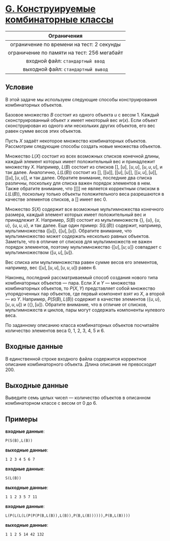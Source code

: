 # [G. Конструируемые комбинаторные классы](G.java)

| Ограничения                                 |
|:-------------------------------------------:|
| ограничение по времени на тест: 2 секунды   |
| ограничение по памяти на тест: 256 мегабайт |
| входной файл: `стандартный ввод`            |
| выходной файл: `стандартный вывод`          |

## Условие

В этой задаче мы используем следующие способы конструирования комбинаторных объектов.

Базовое множество $B$ состоит из одного объекта $u$ с весом $1$. Каждый сконструированный объект $x$ имеет некоторый вес $w(x)$. Если объект сконструирован из одного или нескольких других объектов, его вес равен сумме весов этих объектов.

Пусть $X$ задаёт некоторое множество комбинаторных объектов. Рассмотрим следующие способы создать новые множества объектов.

Множество $L(X)$ состоит из всех возможных списков конечной длины, каждый элемент которых имеет положительный вес и принадлежит множеству $X$. Например, $L(B)$ состоит из списков $[]$, $[u]$, $[u, u]$, $[u, u, u]$, и так далее. Аналогично, $L(L(B))$ состоит из $[]$, $[[u]]$, $[[u], [u]]$, $[[u, u], [u]]$, $[[u], [u, u]]$, и так далее. Обратите внимание, последние два списка различны, поскольку для списка важен порядок элементов в нем. Также обратите внимание, что $[[]]$ не является корректным списком в $L(L(B))$, поскольку только объекты положительного веса разрешаются в качестве элементов списков, а $[]$ имеет вес $0$.

Множество $S(X)$ содержит все возможные мультимножества конечного размера, каждый элемент которых имеет положительный вес и принадлежит $X$. Например, $S(B)$ состоит из мультимножеств $\{\}$, $\{u\}$, $\{u, u\}$, $\{u, u, u\}$, и так далее. Еще один пример: $S(L(B))$ содержит, например, мультимножества $\{[u]\}$, $\{[u], [u]\}$. Обратите внимание, что мультимножество может содержать несколько равных объектов. Заметьте, что в отличие от списков для мультимножеств не важен порядок элементов, поэтому мультимножество $\{[u], [u; u]\}$ совпадает с мультимножеством $\{[u, u], [u]\}$.

Вес списка или мультимножества равен сумме весов его элементов, например, вес $([u], [u, u], [u, u, u])$ равен $6$.

Наконец, последний рассматриваемый способ создания нового типа комбинаторных объектов — пара. Если $X$ и $Y$ — множества комбинаторных объектов, то $P(X, Y)$ представляет собой множество упорядоченных пар объектов, где первый компонент взят из $X$, а второй — из $Y$. Например, $P(S(B), L(B))$ содержит в качестве элементов $\langle\{u, u\}, [u, u, u]\rangle$ и $\langle\{\}, [u]\rangle$. Обратите внимание, что в отличие от списков, мультимножеств и циклов, пары могут содержать компоненты нулевого веса.

По заданному описанию класса комбинаторных объектов посчитайте количество элементов веса $0$, $1$, $2$, $3$, $4$, $5$ и $6$.

## Входные данные

В единственной строке входного файла содержится корректное описание комбинаторного объекта. Длина описания не превосходит 200.

## Выходные данные

Выведите семь целых чисел — количество объектов в описанном комбинаторном классе с весом от $0$ до $6$.

## Примеры

**входные данные**:

```text
P(S(B),L(B))
```

**выходные данные**:

```text
1 2 3 4 5 6 7
```

**входные данные**:

```text
S(L(B))
```

**выходные данные**:

```text
1 1 2 3 5 7 11
```

**входные данные**:

```text
L(P(L(L(L(P(P(P(B,L(B)),L(B)),P(B,L(B)))))),P(B,L(B))))
```

**выходные данные**:

```text
1 1 2 5 14 42 132
```
